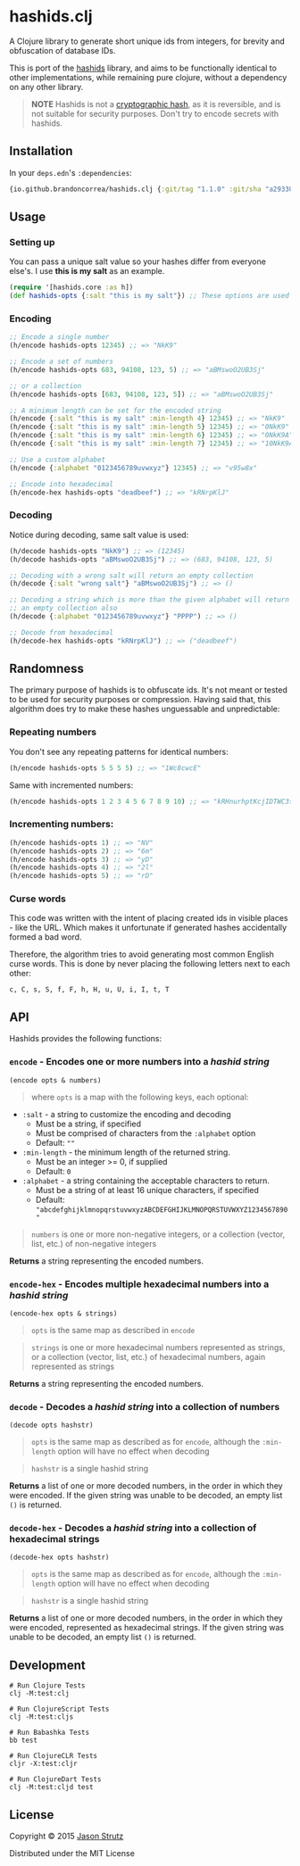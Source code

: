 # hashids.clj

A Clojure library to generate short unique ids from integers, for brevity and obfuscation of database IDs.

This is port of the [hashids](http://hashids.org) library, and aims to be functionally identical to other implementations, while remaining pure clojure, without a dependency on any other library.

> **NOTE**   Hashids is not a [cryptographic hash](http://en.wikipedia.org/wiki/Cryptographic_hash_function), as it is reversible, and is not suitable for security purposes.  Don't try to encode secrets with hashids.

## Installation

In your `deps.edn`'s `:dependencies`:
```clojure
{io.github.brandoncorrea/hashids.clj {:git/tag "1.1.0" :git/sha "a29330f"}}
```

## Usage

### Setting up

You can pass a unique salt value so your hashes differ from everyone else's.
I use **this is my salt** as an example.

```clojure
(require '[hashids.core :as h])
(def hashids-opts {:salt "this is my salt"}) ;; These options are used for most examples below
```

### Encoding

```clojure
;; Encode a single number
(h/encode hashids-opts 12345) ;; => "NkK9"

;; Encode a set of numbers
(h/encode hashids-opts 683, 94108, 123, 5) ;; => "aBMswoO2UB3Sj"

;; or a collection
(h/encode hashids-opts [683, 94108, 123, 5]) ;; => "aBMswoO2UB3Sj"

;; A minimum length can be set for the encoded string
(h/encode {:salt "this is my salt" :min-length 4} 12345) ;; => "NkK9"
(h/encode {:salt "this is my salt" :min-length 5} 12345) ;; => "0NkK9"
(h/encode {:salt "this is my salt" :min-length 6} 12345) ;; => "0NkK9A"
(h/encode {:salt "this is my salt" :min-length 7} 12345) ;; => "10NkK9A"

;; Use a custom alphabet
(h/encode {:alphabet "0123456789uvwxyz"} 12345) ;; => "v95w8x"

;; Encode into hexadecimal
(h/encode-hex hashids-opts "deadbeef") ;; => "kRNrpKlJ"
```

### Decoding

Notice during decoding, same salt value is used:

```clojure
(h/decode hashids-opts "NkK9") ;; => (12345)
(h/decode hashids-opts "aBMswoO2UB3Sj") ;; => (683, 94108, 123, 5)

;; Decoding with a wrong salt will return an empty collection
(h/decode {:salt "wrong salt"} "aBMswoO2UB3Sj") ;; => ()

;; Decoding a string which is more than the given alphabet will return
;; an empty collection also
(h/decode {:alphabet "0123456789uvwxyz"} "PPPP") ;; => ()

;; Decode from hexadecimal
(h/decode-hex hashids-opts "kRNrpKlJ") ;; => ("deadbeef")
```

## Randomness

The primary purpose of hashids is to obfuscate ids. It's not meant or tested to be used for security purposes or compression.
Having said that, this algorithm does try to make these hashes unguessable and unpredictable:

### Repeating numbers

You don't see any repeating patterns for identical numbers:

```clojure
(h/encode hashids-opts 5 5 5 5) ;; => "1Wc8cwcE"
```

Same with incremented numbers:

```clojure
(h/encode hashids-opts 1 2 3 4 5 6 7 8 9 10) ;; => "kRHnurhptKcjIDTWC3sx"
```

### Incrementing numbers:

```clojure
(h/encode hashids-opts 1) ;; => "NV"
(h/encode hashids-opts 2) ;; => "6m"
(h/encode hashids-opts 3) ;; => "yD"
(h/encode hashids-opts 4) ;; => "2l"
(h/encode hashids-opts 5) ;; => "rD"
```

### Curse words

This code was written with the intent of placing created ids in visible places - like the URL. Which makes it unfortunate if generated hashes accidentally formed a bad word.

Therefore, the algorithm tries to avoid generating most common English curse words. This is done by never placing the following letters next to each other:

	c, C, s, S, f, F, h, H, u, U, i, I, t, T

## API

Hashids provides the following functions:

### `encode` - Encodes one or more numbers into a _hashid string_

`(encode opts & numbers)`

> where `opts` is a map with the following keys, each optional:
- `:salt` - a string to customize the encoding and decoding
  - Must be a string, if specified
  - Must be comprised of characters from the `:alphabet` option
  - Default: `""`
- `:min-length` - the minimum length of the returned string.
	- Must be an integer >= 0, if supplied
	- Default: `0`
- `:alphabet` - a string containing the acceptable characters to return.
  - Must be a string of at least 16 unique characters, if specified
  - Default: `"abcdefghijklmnopqrstuvwxyzABCDEFGHIJKLMNOPQRSTUVWXYZ1234567890"`

> `numbers` is one or more non-negative integers, or a collection (vector, list, etc.) of non-negative integers

**Returns** a string representing the encoded numbers.

### `encode-hex` - Encodes multiple hexadecimal numbers into a _hashid string_

`(encode-hex opts & strings)`

> `opts` is the same map as described in `encode`

> `strings` is one or more hexadecimal numbers represented as strings, or a collection (vector, list, etc.) of hexadecimal numbers, again represented as strings

**Returns** a string representing the encoded numbers.

### `decode` - Decodes a _hashid string_ into a collection of numbers

`(decode opts hashstr)`

> `opts` is the same map as described as for `encode`, although the `:min-length` option will have no effect when decoding

> `hashstr` is a single hashid string

**Returns** a list of one or more decoded numbers, in the order in which they were encoded.  If the given string was unable to be decoded, an empty list `()` is returned.

### `decode-hex` - Decodes a _hashid string_ into a collection of hexadecimal strings

`(decode-hex opts hashstr)`

> `opts` is the same map as described as for `encode`, although the `:min-length` option will have no effect when decoding

> `hashstr` is a single hashid string

**Returns** a list of one or more decoded numbers, in the order in which they were encoded, represented as hexadecimal strings.  If the given string was unable to be decoded, an empty list `()` is returned.

## Development

    # Run Clojure Tests
    clj -M:test:clj

    # Run ClojureScript Tests
    clj -M:test:cljs

    # Run Babashka Tests
    bb test

    # Run ClojureCLR Tests
    cljr -X:test:cljr

    # Run ClojureDart Tests
    clj -M:test:cljd test

## License

Copyright © 2015 [Jason Strutz](http://jasonstrutz.com)

Distributed under the MIT License
